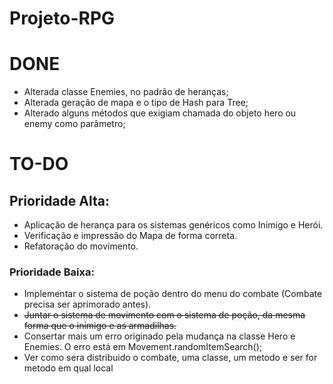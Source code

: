 # Projeto-RPG
# DONE
  - Alterada classe Enemies, no padrão de heranças;
  - Alterada geração de mapa e o tipo de Hash para Tree;
  - Alterado alguns métodos que exigiam chamada do objeto hero ou enemy como parâmetro;
# TO-DO

## Prioridade Alta:
- Aplicação de herança para os sistemas genéricos como Inimigo e Herói.
- Verificação e impressão do Mapa de forma correta.
- Refatoração do movimento.

### Prioridade Baixa:
- Implementar o sistema de poção dentro do menu do combate (Combate precisa ser aprimorado antes).
- ~~Juntar o sistema de movimento com o sistema de poção, da mesma forma que o inimigo e as armadilhas.~~
- Consertar mais um erro originado pela mudança na classe Hero e Enemies. O erro está em Movement.randomItemSearch();
- Ver como sera distribuido o combate, uma classe, um metodo e ser for metodo em qual local
